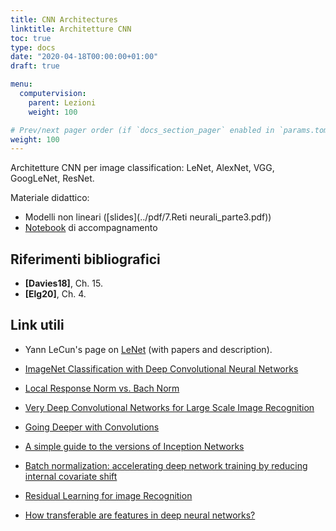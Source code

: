 ```yaml
---
title: CNN Architectures
linktitle: Architetture CNN
toc: true
type: docs
date: "2020-04-18T00:00:00+01:00"
draft: true

menu:
  computervision:
    parent: Lezioni
    weight: 100

# Prev/next pager order (if `docs_section_pager` enabled in `params.toml`)
weight: 100
---
```


Architetture CNN per image classification: LeNet, AlexNet, VGG, GoogLeNet, ResNet. 

Materiale didattico: 

-  Modelli non lineari ([slides](../pdf/7.Reti neurali_parte3.pdf))
- [Notebook](https://github.com/gmanco/cv_notebooks/blob/master/7.Network_architectures.ipynb) di accompagnamento


## Riferimenti bibliografici

- **[Davies18]**, Ch. 15. 
- **[Elg20]**, Ch. 4.

## Link utili

- Yann LeCun's page on [LeNet](http://yann.lecun.com/exdb/lenet/) (with papers and description).

- [ImageNet Classification with Deep Convolutional Neural Networks](https://papers.nips.cc/paper/4824-imagenet-classification-with-deep-convolutional-neural-networks.pdf)

- [Local Response Norm vs. Bach Norm](https://towardsdatascience.com/difference-between-local-response-normalization-and-batch-normalization-272308c034ac)

- [Very Deep Convolutional Networks for Large Scale Image Recognition](https://arxiv.org/pdf/1409.1556v6.pdf)

- [Going Deeper with Convolutions](https://storage.googleapis.com/pub-tools-public-publication-data/pdf/43022.pdf)

- [A simple guide to the versions of Inception Networks](https://towardsdatascience.com/a-simple-guide-to-the-versions-of-the-inception-network-7fc52b863202)

- [Batch normalization: accelerating deep network training by reducing internal covariate shift](https://arxiv.org/abs/1502.03167)

- [Residual Learning for image Recognition](https://arxiv.org/pdf/1512.03385.pdf)

- [How transferable are features in deep neural networks?](https://arxiv.org/pdf/1411.1792.pdf)

  

